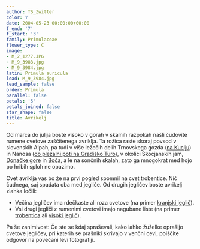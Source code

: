 ```yaml
---
author: TS_Zwitter
color: Y
date: 2004-05-23 00:00:00+00:00
f_end: '7'
f_start: '3'
family: Primulaceae
flower_type: C
image:
- M_2_1277.JPG
- M_9_3983.jpg
- M_9_3984.jpg
latin: Primula auricula
lead: M_9_3984.jpg
lead_sample: false
order: Primula
parallel: false
petals: '5'
petals_joined: false
star_shape: false
title: Avrikelj
---
```

Od marca do julija boste visoko v gorah v skalnih razpokah našli čudovite rumene cvetove zaščitenega avriklja. Ta rožica raste skoraj povsod v slovenskih Alpah, pa tudi v više ležečih delih Trnovskega gozda ([na Kuclju](../../Izleti)) in Nanosa ([ob plezalni poti na Gradiško Turo](../../Izleti)), v okolici Škocjanskih jam, [Donačke gore](../../Izleti) in [Boča](../../Izleti), a le na sončnih skalah, zato ga mnogokrat med hojo po hribih sploh ne opazimo.

Cvet avriklja vas bo že na prvi pogled spomnil na cvet trobentice. Nič čudnega, saj spadata oba med jegliče. Od drugih jegličev boste avrikelj zlahka ločili:

-   Večina jegličev ima rdečkaste ali roza cvetove (na primer [kranjski jeglič](../PrimulaCarniolica(KranjskiJeglic))).
-   Vsi drugi jegliči z rumenimi cvetovi imajo nagubane liste (na primer [trobentica](../PrimulaVulgaris(Trobentica)) ali [visoki jeglič](../PrimulaElatior(VisokiJeglic))).

Pa še zanimivost: Če ste se kdaj spraševali, kako lahko žuželke oprašijo cvetove jegličev, pri katerih se prašniki skrivajo v venčni cevi, poiščite odgovor na povečani levi fotografiji.
